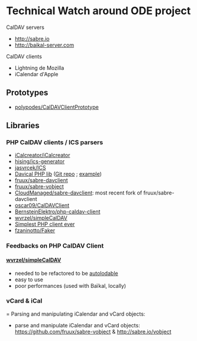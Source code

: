 # Technical Watch around ODE project

CalDAV servers

- http://sabre.io
- http://baikal-server.com

CalDAV clients
- Lightning de Mozilla
- iCalendar d'Apple

## Prototypes

- [polypodes/CalDAVClientPrototype](https://github.com/polypodes/CalDAVClientPrototype)

## Libraries


### PHP CalDAV clients / ICS parsers

- [iCalcreator/iCalcreator](https://github.com/iCalcreator/iCalcreator)
- [hising/ics-generator](https://github.com/hising/ics-generator)
- [jasvrcek/ICS](https://github.com/jasvrcek/ICS)
- [Davical PHP lib](http://www.davical.org) ([Git repo](http://repo.or.cz/w/davical.git) ; [example](http://www.aadl.org/node/261978))
- [fruux/sabre-davclient](https://github.com/fruux/sabre-davclient)
- [fruux/sabre-vobject](https://github.com/fruux/sabre-vobject)
- [CloudManaged/sabre-davclient](https://github.com/CloudManaged/sabre-davclient): most recent fork of fruux/sabre-davclient
- [oscar09/CalDAVClient](https://github.com/oscar09/CalDAVClient)
- [BernsteinElektro/php-caldav-client](https://github.com/BernsteinElektro/php-caldav-client/blob/master/lib/BE/CalDav/Client.php)
- [wvrzel/simpleCalDAV](https://github.com/wvrzel/simpleCalDAV)
- [Simplest PHP client ever](http://trentrichardson.com/2012/06/22/put-caldav-events-to-calendar-in-php/)
- [fzaninotto/Faker](https://github.com/fzaninotto/Faker)

### Feedbacks on PHP CalDAV Client

#### [wvrzel/simpleCalDAV](https://github.com/wvrzel/simpleCalDAV)

- needed to be refactored to be [autolodable](http://www.php-fig.org/psr/psr-0/)
- easy to use
- poor performances (used with Baïkal, locally) 

### vCard & iCal

= Parsing and manipulating iCalendar and vCard objects:

- parse and manipulate iCalendar and vCard objects: https://github.com/fruux/sabre-vobject & http://sabre.io/vobject
